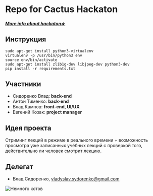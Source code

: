 # Repo for Cactus Hackaton
##### [More info about hackaton⇒](https://dou.ua/calendar/10729/)

## Инструкция
```
sudo apt-get install python3-virtualenv
virtualenv -p /usr/bin/python3 env
source env/bin/activate
sudo apt-get install zlib1g-dev libjpeg-dev python3-dev
pip install -r requirements.txt
```

## Участники

- Сидоренко Влад: **back-end**
- Антон Тименко: **back-end**
- Влад Кампов: **front-end, UI/UX**
- Евгений Козак: **project manager**

## Идея проекта

Стриминг лекций в режиме в реального времени + возможность просмотра уже записанных учёбных лекций с проверкой того, действительно ли человек смотрит лекцию.

## Делегат

- Влад Сидоренко, vladyslav.sydorenko@gmail.com

![Немного котов](https://media.giphy.com/media/Z55zlzompYguc/giphy.gif "Кот")
